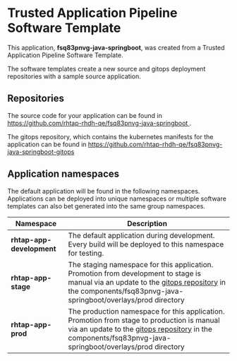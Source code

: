 # Trusted Application Pipeline Software Template

This application, **fsq83pnvg-java-springboot**, was created from a Trusted Application Pipeline Software Template.

The software templates create a new source and gitops deployment repositories with a sample source application. 

## Repositories

The source code for your application can be found in [https://github.com/rhtap-rhdh-qe/fsq83pnvg-java-springboot ](https://github.com/rhtap-rhdh-qe/fsq83pnvg-java-springboot ).
 
The gitops repository, which contains the kubernetes manifests for the application can be found in 
[https://github.com/rhtap-rhdh-qe/fsq83pnvg-java-springboot-gitops ](https://github.com/rhtap-rhdh-qe/fsq83pnvg-java-springboot-gitops ) 

## Application namespaces 

The default application will be found in the following namespaces. Applications can be deployed into unique namespaces or multiple software templates can also bet generated into the same group namespaces.  

|  Namespace   |  Description   |  
| -------- | -------- |   
| **rhtap-app-development** | The default application during development. Every build will be deployed to this namespace for testing. | 
| **rhtap-app-stage** | The staging namespace for this application. Promotion from development to stage is manual via an update to the [gitops repository](https://github.com/rhtap-rhdh-qe/fsq83pnvg-java-springboot-gitops ) in the components/fsq83pnvg-java-springboot/overlays/prod directory |  
| **rhtap-app-prod** | The production namespace for this application. Promotion from stage to production is manual via an update to the [gitops repository](https://github.com/rhtap-rhdh-qe/fsq83pnvg-java-springboot-gitops ) in the components/fsq83pnvg-java-springboot/overlays/prod directory | 